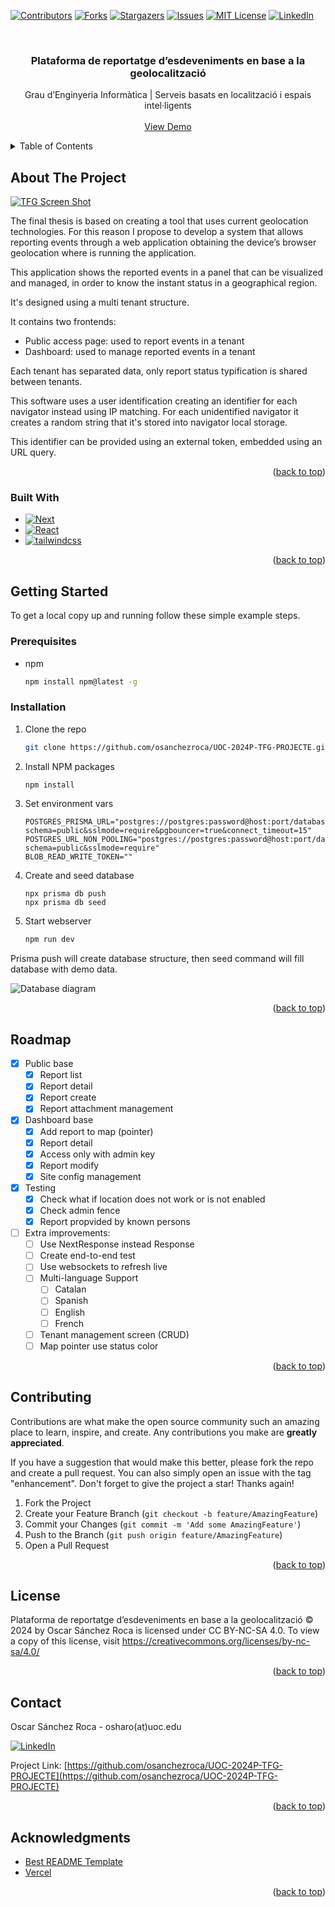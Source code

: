 <!-- Improved compatibility of back to top link: See: https://github.com/othneildrew/Best-README-Template/pull/73 -->
<a name="readme-top"></a>
<!--
*** Thanks for checking out the Best-README-Template. If you have a suggestion
*** that would make this better, please fork the repo and create a pull request
*** or simply open an issue with the tag "enhancement".
*** Don't forget to give the project a star!
*** Thanks again! Now go create something AMAZING! :D
-->



<!-- PROJECT SHIELDS -->
<!--
*** I'm using markdown "reference style" links for readability.
*** Reference links are enclosed in brackets [ ] instead of parentheses ( ).
*** See the bottom of this document for the declaration of the reference variables
*** for contributors-url, forks-url, etc. This is an optional, concise syntax you may use.
*** https://www.markdownguide.org/basic-syntax/#reference-style-links
-->
[![Contributors][contributors-shield]][contributors-url]
[![Forks][forks-shield]][forks-url]
[![Stargazers][stars-shield]][stars-url]
[![Issues][issues-shield]][issues-url]
[![MIT License][license-shield]][license-url]
[![LinkedIn][linkedin-shield]][linkedin-url]



<!-- PROJECT LOGO -->
<br />
<div align="center">

  <h3 align="center">Plataforma de reportatge d’esdeveniments en base a la geolocalització</h3>

  <p align="center">
    Grau d’Enginyeria Informàtica | Serveis basats en localització i espais intel·ligents 
    <br />
    <br />
    <a href="https://uoc-2024-p-tfg-projecte.vercel.app/">View Demo</a>
  </p>
</div>



<!-- TABLE OF CONTENTS -->
<details>
  <summary>Table of Contents</summary>
  <ol>
    <li>
      <a href="#about-the-project">About The Project</a>
      <ul>
        <li><a href="#built-with">Built With</a></li>
      </ul>
    </li>
    <li>
      <a href="#getting-started">Getting Started</a>
      <ul>
        <li><a href="#prerequisites">Prerequisites</a></li>
        <li><a href="#installation">Installation</a></li>
      </ul>
    </li>
    <li><a href="#roadmap">Roadmap</a></li>
    <li><a href="#contributing">Contributing</a></li>
    <li><a href="#license">License</a></li>
    <li><a href="#contact">Contact</a></li>
    <li><a href="#acknowledgments">Acknowledgments</a></li>
  </ol>
</details>



<!-- ABOUT THE PROJECT -->
## About The Project

[![TFG Screen Shot][product-screenshot]](https://uoc-2024-p-tfg-projecte.vercel.app/)

The final thesis is based on creating a tool that uses current geolocation technologies. For this reason I propose to develop a system that allows reporting events through a web application obtaining the device’s browser geolocation where is running the application.

This application shows the reported events in a panel that can be visualized and managed, in order to know the instant status in a geographical region.

It's designed using a multi tenant structure.

It contains two frontends:
- Public access page: used to report events in a tenant
- Dashboard: used to manage reported events in a tenant

Each tenant has separated data, only report status typification is shared between tenants.

This software uses a user identification creating an identifier for each navigator instead using IP matching. For each unidentified navigator it creates a random string that it's stored into navigator local storage.

This identifier can be provided using an external token, embedded using an URL query.

<p align="right">(<a href="#readme-top">back to top</a>)</p>



### Built With

* [![Next][Next.js]][Next-url]
* [![React][React.js]][React-url]
* [![tailwindcss][tailwindcss]][tailwindcss-url]

<p align="right">(<a href="#readme-top">back to top</a>)</p>



<!-- GETTING STARTED -->
## Getting Started

To get a local copy up and running follow these simple example steps.

### Prerequisites
* npm
  ```sh
  npm install npm@latest -g
  ```

### Installation

1. Clone the repo
   ```sh
   git clone https://github.com/osanchezroca/UOC-2024P-TFG-PROJECTE.git
   ```
2. Install NPM packages
   ```sh
   npm install
   ```
3. Set environment vars
    ```env
    POSTGRES_PRISMA_URL="postgres://postgres:password@host:port/database?schema=public&sslmode=require&pgbouncer=true&connect_timeout=15"
    POSTGRES_URL_NON_POOLING="postgres://postgres:password@host:port/database?schema=public&sslmode=require"
    BLOB_READ_WRITE_TOKEN=""
    ```
4. Create and seed database
    ```
    npx prisma db push
    npx prisma db seed
    ```
5. Start webserver
    ```sh
    npm run dev
    ```
Prisma push will create database structure, then seed command will fill database with demo data.

![Database diagram][database-diagram]

<p align="right">(<a href="#readme-top">back to top</a>)</p>



<!-- ROADMAP -->
## Roadmap
- [x] Public base
    - [x] Report list
    - [x] Report detail
    - [x] Report create
    - [x] Report attachment management
- [x] Dashboard base
    - [x] Add report to map (pointer)
    - [x] Report detail
    - [x] Access only with admin key
    - [x] Report modify
    - [x] Site config management
- [x] Testing
    - [x] Check what if location does not work or is not enabled
    - [x] Check admin fence
    - [x] Report propvided by known persons
- [ ] Extra improvements:
    - [ ] Use NextResponse instead Response
    - [ ] Create end-to-end test 
    - [ ] Use websockets to refresh live
    - [ ] Multi-language Support
        - [ ] Catalan
        - [ ] Spanish
        - [ ] English
        - [ ] French
    - [ ] Tenant management screen (CRUD)
    - [ ] Map pointer use status color 

<p align="right">(<a href="#readme-top">back to top</a>)</p>



<!-- CONTRIBUTING -->
## Contributing

Contributions are what make the open source community such an amazing place to learn, inspire, and create. Any contributions you make are **greatly appreciated**.

If you have a suggestion that would make this better, please fork the repo and create a pull request. You can also simply open an issue with the tag "enhancement".
Don't forget to give the project a star! Thanks again!

1. Fork the Project
2. Create your Feature Branch (`git checkout -b feature/AmazingFeature`)
3. Commit your Changes (`git commit -m 'Add some AmazingFeature'`)
4. Push to the Branch (`git push origin feature/AmazingFeature`)
5. Open a Pull Request

<p align="right">(<a href="#readme-top">back to top</a>)</p>



<!-- LICENSE -->
## License

Plataforma de reportatge d’esdeveniments en base a la geolocalització © 2024 by Oscar Sánchez Roca is licensed under CC BY-NC-SA 4.0. To view a copy of this license, visit https://creativecommons.org/licenses/by-nc-sa/4.0/

<p align="right">(<a href="#readme-top">back to top</a>)</p>



<!-- CONTACT -->
## Contact

Oscar Sánchez Roca - osharo(at)uoc.edu

[![LinkedIn][linkedin-shield]][linkedin-url]

Project Link: [https://github.com/osanchezroca/UOC-2024P-TFG-PROJECTE](https://github.com/osanchezroca/UOC-2024P-TFG-PROJECTE)

<p align="right">(<a href="#readme-top">back to top</a>)</p>


<!-- ACKNOWLEDGMENTS -->
## Acknowledgments

* [Best README Template](https://github.com/othneildrew/Best-README-Template/)
* [Vercel](https://vercel.com/)

<p align="right">(<a href="#readme-top">back to top</a>)</p>

<!-- MARKDOWN LINKS & IMAGES -->
<!-- https://www.markdownguide.org/basic-syntax/#reference-style-links -->
[contributors-shield]: https://img.shields.io/github/contributors/osanchezroca/UOC-2024P-TFG-PROJECTE.svg?style=for-the-badge
[contributors-url]: https://github.com/osanchezroca/UOC-2024P-TFG-PROJECTE/graphs/contributors
[forks-shield]: https://img.shields.io/github/forks/osanchezroca/UOC-2024P-TFG-PROJECTE.svg?style=for-the-badge
[forks-url]: https://github.com/osanchezroca/UOC-2024P-TFG-PROJECTE/network/members
[stars-shield]: https://img.shields.io/github/stars/osanchezroca/UOC-2024P-TFG-PROJECTE.svg?style=for-the-badge
[stars-url]: https://github.com/osanchezroca/UOC-2024P-TFG-PROJECTE/stargazers
[issues-shield]: https://img.shields.io/github/issues/osanchezroca/UOC-2024P-TFG-PROJECTE.svg?style=for-the-badge
[issues-url]: https://github.com/osanchezroca/UOC-2024P-TFG-PROJECTE/issues
[license-shield]: https://img.shields.io/github/license/osanchezroca/UOC-2024P-TFG-PROJECTE.svg?style=for-the-badge
[license-url]: https://github.com/osanchezroca/UOC-2024P-TFG-PROJECTE/blob/master/LICENSE.txt
[linkedin-shield]: https://img.shields.io/badge/-LinkedIn-black.svg?style=for-the-badge&logo=linkedin&colorB=555
[linkedin-url]: https://linkedin.com/in/linkedin_username
[product-screenshot]: images/product-landing-page.png
[database-diagram]: images/db-diagram.png
[Next.js]: https://img.shields.io/badge/next.js-000000?style=for-the-badge&logo=nextdotjs&logoColor=white
[Next-url]: https://nextjs.org/
[tailwindcss]: https://img.shields.io/badge/tailwindcss-0F172A?&logo=tailwindcss 
[tailwindcss-url]: https://tailwindcss.com 
[React.js]: https://img.shields.io/badge/React-20232A?style=for-the-badge&logo=react&logoColor=61DAFB
[React-url]: https://reactjs.org/